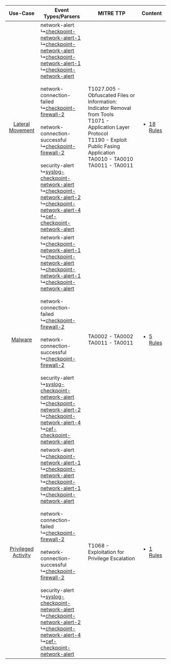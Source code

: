 |    Use-Case    | Event Types/Parsers    | MITRE TTP    | Content    |
|:----:| ---- | ---- | ---- |
|    [Lateral Movement](../../../UseCases/uc_lateral_movement.md)    |  network-alert<br> ↳[checkpoint-network-alert-1](Ps/pC_checkpointnetworkalert1.md)<br> ↳[checkpoint-network-alert](Ps/pC_checkpointnetworkalert.md)<br> ↳[checkpoint-network-alert-1](Ps/pC_checkpointnetworkalert1.md)<br> ↳[checkpoint-network-alert](Ps/pC_checkpointnetworkalert.md)<br><br> network-connection-failed<br> ↳[checkpoint-firewall-2](Ps/pC_checkpointfirewall2.md)<br><br> network-connection-successful<br> ↳[checkpoint-firewall-2](Ps/pC_checkpointfirewall2.md)<br><br> security-alert<br> ↳[syslog-checkpoint-network-alert](Ps/pC_syslogcheckpointnetworkalert.md)<br> ↳[checkpoint-network-alert-2](Ps/pC_checkpointnetworkalert2.md)<br> ↳[checkpoint-network-alert-4](Ps/pC_checkpointnetworkalert4.md)<br> ↳[cef-checkpoint-network-alert](Ps/pC_cefcheckpointnetworkalert.md)<br> | T1027.005 - Obfuscated Files or Information: Indicator Removal from Tools<br>T1071 - Application Layer Protocol<br>T1190 - Exploit Public Fasing Application<br>TA0010 - TA0010<br>TA0011 - TA0011<br> | [<ul><li>18 Rules</li></ul>](RM/r_m_check_point_threat_prevention_Lateral_Movement.md)   |
|    [Malware](../../../UseCases/uc_malware.md)    |  network-alert<br> ↳[checkpoint-network-alert-1](Ps/pC_checkpointnetworkalert1.md)<br> ↳[checkpoint-network-alert](Ps/pC_checkpointnetworkalert.md)<br> ↳[checkpoint-network-alert-1](Ps/pC_checkpointnetworkalert1.md)<br> ↳[checkpoint-network-alert](Ps/pC_checkpointnetworkalert.md)<br><br> network-connection-failed<br> ↳[checkpoint-firewall-2](Ps/pC_checkpointfirewall2.md)<br><br> network-connection-successful<br> ↳[checkpoint-firewall-2](Ps/pC_checkpointfirewall2.md)<br><br> security-alert<br> ↳[syslog-checkpoint-network-alert](Ps/pC_syslogcheckpointnetworkalert.md)<br> ↳[checkpoint-network-alert-2](Ps/pC_checkpointnetworkalert2.md)<br> ↳[checkpoint-network-alert-4](Ps/pC_checkpointnetworkalert4.md)<br> ↳[cef-checkpoint-network-alert](Ps/pC_cefcheckpointnetworkalert.md)<br> | TA0002 - TA0002<br>TA0011 - TA0011<br>    | [<ul><li>5 Rules</li></ul>](RM/r_m_check_point_threat_prevention_Malware.md)    |
| [Privileged Activity](../../../UseCases/uc_privileged_activity.md) |  network-alert<br> ↳[checkpoint-network-alert-1](Ps/pC_checkpointnetworkalert1.md)<br> ↳[checkpoint-network-alert](Ps/pC_checkpointnetworkalert.md)<br> ↳[checkpoint-network-alert-1](Ps/pC_checkpointnetworkalert1.md)<br> ↳[checkpoint-network-alert](Ps/pC_checkpointnetworkalert.md)<br><br> network-connection-failed<br> ↳[checkpoint-firewall-2](Ps/pC_checkpointfirewall2.md)<br><br> network-connection-successful<br> ↳[checkpoint-firewall-2](Ps/pC_checkpointfirewall2.md)<br><br> security-alert<br> ↳[syslog-checkpoint-network-alert](Ps/pC_syslogcheckpointnetworkalert.md)<br> ↳[checkpoint-network-alert-2](Ps/pC_checkpointnetworkalert2.md)<br> ↳[checkpoint-network-alert-4](Ps/pC_checkpointnetworkalert4.md)<br> ↳[cef-checkpoint-network-alert](Ps/pC_cefcheckpointnetworkalert.md)<br> | T1068 - Exploitation for Privilege Escalation<br>    | [<ul><li>1 Rules</li></ul>](RM/r_m_check_point_threat_prevention_Privileged_Activity.md) |